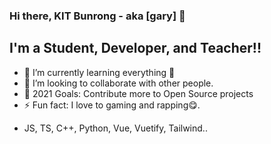 ### Hi there, KIT Bunrong - aka [gary] 👋

## I'm a Student, Developer, and Teacher!!

- 🌱 I’m currently learning everything 🤣
- 👯 I’m looking to collaborate with other people.
- 🥅 2021 Goals: Contribute more to Open Source projects
- ⚡ Fun fact: I love to gaming and rapping😋.

* JS, TS, C++, Python, Vue, Vuetify, Tailwind.. 
